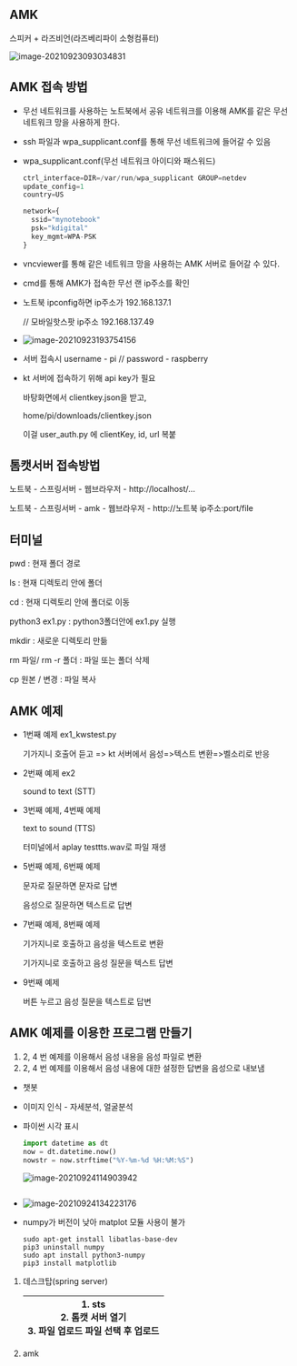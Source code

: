 ## AMK

스피커 + 라즈비언(라즈베리파이 소형컴퓨터)

![image-20210923093034831](../md-images/image-20210923093034831.png)

## AMK 접속 방법

* 무선 네트워크를 사용하는 노트북에서 공유 네트워크를 이용해 AMK를 같은 무선 네트워크 망을 사용하게 한다.

* ssh 파일과 wpa_supplicant.conf를 통해 무선 네트워크에 들어갈 수 있음

* wpa_supplicant.conf(무선 네트워크 아이디와 패스워드)

  ```python
  ctrl_interface=DIR=/var/run/wpa_supplicant GROUP=netdev
  update_config=1
  country=US
  
  network={
  	ssid="mynotebook"
  	psk="kdigital"
  	key_mgmt=WPA-PSK
  }
  ```

* vncviewer를 통해 같은 네트워크 망을 사용하는 AMK 서버로 들어갈 수 있다.

* cmd를 통해 AMK가 접속한 무선 랜 ip주소를 확인

* 노트북 ipconfig하면 ip주소가 192.168.137.1 

  // 모바일핫스팟 ip주소 192.168.137.49

* ![image-20210923193754156](C:/Users/PANG/Desktop/TIL/md-images/image-20210923193754156.png)

* 서버 접속시 username - pi  // password - raspberry

* kt 서버에 접속하기 위해 api key가 필요

  바탕화면에서 clientkey.json을 받고,

  home/pi/downloads/clientkey.json

  이걸 user_auth.py 에 clientKey, id, url 복붙

## 톰캣서버 접속방법

노트북 - 스프링서버 - 웹브라우저 - http://localhost/...

노트북 - 스프링서버 - amk - 웹브라우저 - http://노트북 ip주소:port/file



## 터미널

pwd : 현재 폴더 경로

ls : 현재 디렉토리 안에 폴더

cd : 현재 디렉토리 안에 폴더로 이동

python3 ex1.py : python3폴더안에 ex1.py 실행

mkdir : 새로운 디렉토리 만듦

rm 파일/ rm -r 폴더 : 파일 또는 폴더 삭제

cp 원본 / 변경 : 파일 복사



## AMK 예제

* 1번째 예제 ex1_kwstest.py

  기가지니 호출어 듣고 => kt 서버에서 음성=>텍스트 변환=>벨소리로 반응

* 2번째 예제 ex2

  sound to text (STT)

* 3번째 예제, 4번째 예제

  text to sound (TTS)

  터미널에서 aplay testtts.wav로 파일 재생

* 5번째 예제, 6번째 예제

  문자로 질문하면 문자로 답변

  음성으로 질문하면 텍스트로 답변

* 7번째 예제, 8번째 예제

  기가지니로 호출하고 음성을 텍스트로 변환

  기가지니로 호출하고 음성 질문을 텍스트 답변

* 9번째 예제

  버튼 누르고 음성 질문을 텍스트로 답변

## AMK 예제를 이용한 프로그램 만들기

1. 2, 4 번 예제를 이용해서 음성 내용을 음성 파일로 변환
2. 2, 4 번 예제를 이용해서 음성 내용에 대한 설정한 답변을 음성으로 내보냄

* 챗봇
* 이미지 인식 - 자세분석, 얼굴분석



* 파이썬 시각 표시

  ```python
  import datetime as dt
  now = dt.datetime.now()
  nowstr = now.strftime("%Y-%m-%d %H:%M:%S")
  ```

  ![image-20210924114903942](../md-images/image-20210924114903942.png)

* ```python
  ```

  ![image-20210924134223176](../md-images/image-20210924134223176.png)



* numpy가 버전이 낮아 matplot 모듈 사용이 불가

  ```
  sudo apt-get install libatlas-base-dev
  pip3 uninstall numpy  
  sudo apt install python3-numpy
  pip3 install matplotlib
  ```

  

1. 데스크탑(spring server)

   | 1. sts<br />2. 톰캣 서버 열기<br />3. 파일 업로드 파일 선택 후 업로드 |
   | ------------------------------------------------------------ |

2. amk

